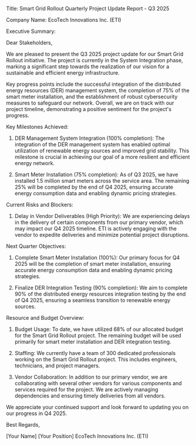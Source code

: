  Title: Smart Grid Rollout Quarterly Project Update Report - Q3 2025

Company Name: EcoTech Innovations Inc. (ETI)

Executive Summary:

Dear Stakeholders,

We are pleased to present the Q3 2025 project update for our Smart Grid Rollout initiative. The project is currently in the System Integration phase, marking a significant step towards the realization of our vision for a sustainable and efficient energy infrastructure.

Key progress points include the successful integration of the distributed energy resources (DER) management system, the completion of 75% of the smart meter installation, and the establishment of robust cybersecurity measures to safeguard our network. Overall, we are on track with our project timeline, demonstrating a positive sentiment for the project's progress.

Key Milestones Achieved:

1. DER Management System Integration (100% completion): The integration of the DER management system has enabled optimal utilization of renewable energy sources and improved grid stability. This milestone is crucial in achieving our goal of a more resilient and efficient energy network.

2. Smart Meter Installation (75% completion): As of Q3 2025, we have installed 1.5 million smart meters across the service area. The remaining 25% will be completed by the end of Q4 2025, ensuring accurate energy consumption data and enabling dynamic pricing strategies.

Current Risks and Blockers:

1. Delay in Vendor Deliverables (High Priority): We are experiencing delays in the delivery of certain components from our primary vendor, which may impact our Q4 2025 timeline. ETI is actively engaging with the vendor to expedite deliveries and minimize potential project disruptions.

Next Quarter Objectives:

1. Complete Smart Meter Installation (100%): Our primary focus for Q4 2025 will be the completion of smart meter installation, ensuring accurate energy consumption data and enabling dynamic pricing strategies.

2. Finalize DER Integration Testing (90% completion): We aim to complete 90% of the distributed energy resources integration testing by the end of Q4 2025, ensuring a seamless transition to renewable energy sources.

Resource and Budget Overview:

1. Budget Usage: To date, we have utilized 68% of our allocated budget for the Smart Grid Rollout project. The remaining budget will be used primarily for smart meter installation and DER integration testing.

2. Staffing: We currently have a team of 300 dedicated professionals working on the Smart Grid Rollout project. This includes engineers, technicians, and project managers.

3. Vendor Collaboration: In addition to our primary vendor, we are collaborating with several other vendors for various components and services required for the project. We are actively managing dependencies and ensuring timely deliveries from all vendors.

We appreciate your continued support and look forward to updating you on our progress in Q4 2025.

Best Regards,

[Your Name]
[Your Position]
EcoTech Innovations Inc. (ETI)
